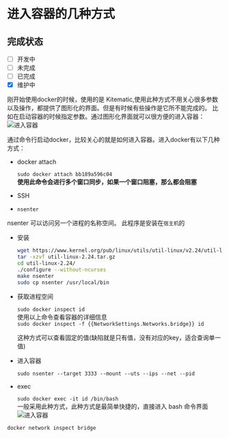 # 进入容器的几种方式
## 完成状态  

- [ ] 开发中
- [ ] 未完成
- [ ] 已完成
- [x] 维护中

刚开始使用docker的时候，使用的是 Kitematic,使用此种方式不用关心很多参数以及操作，都提供了图形化的界面。但是有时候有些操作是它所不能完成的。 比如在启动容器的时候指定参数。通过图形化界面就可以很方便的进入容器：  
![进入容器](http://ozjlhf9e0.bkt.clouddn.com/20171123151139882327680.png)


通过命令行启动docker，比较关心的就是如何进入容器。进入docker有以下几种方式：

* docker attach

  `sudo docker attach bb189a596c04`  
    **使用此命令会进行多个窗口同步，如果一个窗口阻塞，那么都会阻塞**

* SSH

*  `nsenter`

  nsenter 可以访问另一个进程的名称空间。 此程序是安装在`宿主机`的

  * 安装

    ``` Bash
    wget https://www.kernel.org/pub/linux/utils/util-linux/v2.24/util-linux-2.24.tar.gz  
    tar -xzvf util-linux-2.24.tar.gz  
    cd util-linux-2.24/  
    ./configure --without-ncurses  
    make nsenter  
    sudo cp nsenter /usr/local/bin
    ```

  * 获取进程空间

    `sudo docker inspect id`  
      使用以上命令查看容器的详细信息  
      `sudo docker inspect -f {{NetworkSettings.Networks.bridge}} id`    
      
      这种方式可以查看固定的值\(缺陷就是只有值，没有对应的key，适合查询单一值\)

  * 进入容器

    `sudo nsenter --target 3333 --mount --uts --ips --net --pid`

* exec

  `sudo docker exec -it id /bin/bash`  
    一般采用此种方式，此种方式是最简单快捷的，直接进入 bash 命令界面  
    ![进入容器](http://ozjlhf9e0.bkt.clouddn.com/20171123151139896869688.png)





`docker network inspect bridge`
